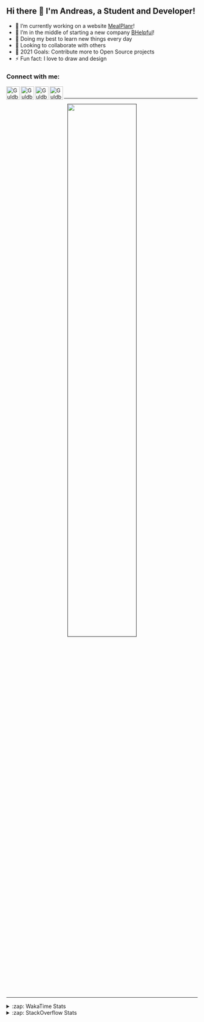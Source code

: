 ## Hi there 👋 I'm Andreas, a Student and Developer!

- 🔭 I’m currently working on a website [MealPlanr][MP]!
- 📑 I’m in the middle of starting a new company [BHelpful][BHelpful]!
- 🌱 Doing my best to learn new things every day
- 👯 Looking to collaborate with others
- 🥅 2021 Goals: Contribute more to Open Source projects
- ⚡ Fun fact: I love to draw and design

### Connect with me:

[<img align="left" alt="Guldberg | YouTube" width="35px" src="https://cdn1.iconfinder.com/data/icons/logotypes/32/youtube-512.png" />][youtube]
[<img align="left" alt="Guldberg | Twitter" width="35px" src="https://cdn1.iconfinder.com/data/icons/logotypes/32/square-twitter-512.png" />][twitter]
[<img align="left" alt="Guldberg | LinkedIn" width="35px" src="https://cdn1.iconfinder.com/data/icons/logotypes/32/square-linkedin-512.png" />][linkedin]
[<img align="left" alt="Guldberg | Instagram" width="35px" src="https://cdn2.iconfinder.com/data/icons/social-icons-33/128/Instagram-512.png" />][instagram]

<br />

---

<p align="center">
  <a href="">
    <img width="60% align="center" src="https://github-readme-stats.vercel.app/api?username=Andreasgdp&show_icons=true&count_private=true" />
  </a>
</p>

---

<details>
  <summary>:zap: WakaTime Stats</summary>

<br />

<!--START_SECTION:waka-->
![Profile Views](http://img.shields.io/badge/Profile%20Views-0-blue)

**I'm an Early 🐤** 

```text
🌞 Morning    231 commits    █████░░░░░░░░░░░░░░░░░░░░   22.0% 
🌆 Daytime    516 commits    ████████████░░░░░░░░░░░░░   49.14% 
🌃 Evening    285 commits    ██████░░░░░░░░░░░░░░░░░░░   27.14% 
🌙 Night      18 commits     ░░░░░░░░░░░░░░░░░░░░░░░░░   1.71%

```
📅 **I'm Most Productive on Sunday** 

```text
Monday       200 commits    ████░░░░░░░░░░░░░░░░░░░░░   19.05% 
Tuesday      112 commits    ██░░░░░░░░░░░░░░░░░░░░░░░   10.67% 
Wednesday    126 commits    ███░░░░░░░░░░░░░░░░░░░░░░   12.0% 
Thursday     109 commits    ██░░░░░░░░░░░░░░░░░░░░░░░   10.38% 
Friday       85 commits     ██░░░░░░░░░░░░░░░░░░░░░░░   8.1% 
Saturday     203 commits    ████░░░░░░░░░░░░░░░░░░░░░   19.33% 
Sunday       215 commits    █████░░░░░░░░░░░░░░░░░░░░   20.48%

```


📊 **This Week I Spent My Time On** 

```text
⌚︎ Time Zone: Europe/Copenhagen

💬 Programming Languages: 
TypeScript               2 hrs 54 mins       ████████████████░░░░░░░░░   66.09% 
YAML                     54 mins             █████░░░░░░░░░░░░░░░░░░░░   20.61% 
HTML                     14 mins             █░░░░░░░░░░░░░░░░░░░░░░░░   5.65% 
Other                    7 mins              ░░░░░░░░░░░░░░░░░░░░░░░░░   2.65% 
Markdown                 5 mins              ░░░░░░░░░░░░░░░░░░░░░░░░░   2.26%

🔥 Editors: 
VS Code                  4 hrs 24 mins       █████████████████████████   100.0%

🐱‍💻 Projects: 
web-sources              3 hrs 3 mins        █████████████████░░░░░░░░   69.59% 
3rd-semesterproject      39 mins             ███░░░░░░░░░░░░░░░░░░░░░░   14.87% 
Mealplanr                24 mins             ██░░░░░░░░░░░░░░░░░░░░░░░   9.35% 
web-frontend-app         11 mins             █░░░░░░░░░░░░░░░░░░░░░░░░   4.25% 
robo-throw               5 mins              ░░░░░░░░░░░░░░░░░░░░░░░░░   1.94%

💻 Operating System: 
Mac                      3 hrs 15 mins       ██████████████████░░░░░░░   73.84% 
Windows                  1 hr 9 mins         ██████░░░░░░░░░░░░░░░░░░░   26.16%

```

**I Mostly Code in Python** 

```text
Python                   11 repos            ██████████░░░░░░░░░░░░░░░   40.74% 
C++                      3 repos             ██░░░░░░░░░░░░░░░░░░░░░░░   11.11% 
TypeScript               2 repos             █░░░░░░░░░░░░░░░░░░░░░░░░   7.41% 
HTML                     2 repos             █░░░░░░░░░░░░░░░░░░░░░░░░   7.41% 
Batchfile                2 repos             █░░░░░░░░░░░░░░░░░░░░░░░░   7.41%

```



 Last Updated on 11/09/2021
<!--END_SECTION:waka-->


</details>

<details>
  <summary>:zap: StackOverflow Stats</summary>
  
  <br />
  
  [![Andreas G.D Petersen StackOverflow](https://github-readme-stackoverflow.vercel.app/?userID=11050308)](https://stackoverflow.com/users/11050308/andreas-g-d-petersen)


</details>

<br />


[twitter]: https://twitter.com/Guldberg20
[youtube]: https://www.youtube.com/channel/UCORVtLIFnURPEo_Fo-MGv8A
[instagram]: https://www.instagram.com/andreasgdp/
[linkedin]: https://www.linkedin.com/in/andreasgdp/
[MP]: https://mealplanr.bhelpful.net/
[BHelpful]: https://github.com/BHelpful
